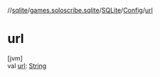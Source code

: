 //[sqlite](../../../../index.md)/[games.soloscribe.sqlite](../../index.md)/[SQLite](../index.md)/[Config](index.md)/[url](url.md)

# url

[jvm]\
val [url](url.md): [String](https://kotlinlang.org/api/latest/jvm/stdlib/kotlin-stdlib/kotlin/-string/index.html)
